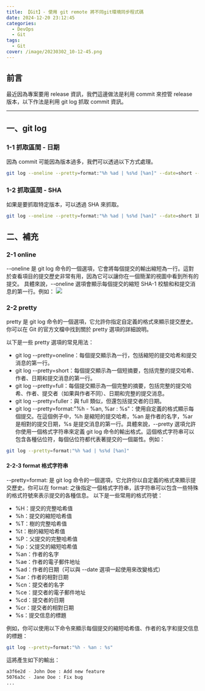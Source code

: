 ```yaml
---
title: 【Git】- 使用 git remote 將不同git環境同步程式碼
date: 2024-12-20 23:12:45
categories: 
  - DevOps
  - Git
tags: 
  - Git
cover: /image/20230302_10-12-45.png
---
```


## 前言
最近因為專案要用 release 資訊，我們這邊做法是利用 commit 來控管 release 版本，以下作法是利用 git log 抓取 commit 資訊。


---

## 一、git log 

### 1-1 抓取區間 - 日期
因為 commit 可能因為版本過多，我們可以透過以下方式處理。

```bash
git log --oneline --pretty=format:"%h %ad | %s%d [%an]" --date=short --since="2024-04-01" --before="2024-04-10"
```

### 1-2 抓取區間 - SHA
如果是要抓取特定版本，可以透過 SHA 來抓取。

```bash
git log --oneline --pretty=format:"%h %ad | %s%d [%an]" --date=short 1b2e3c4..5a6b7c8
```

## 二、補充
### 2-1 online 
--oneline 是 git log 命令的一個選項，它會將每個提交的輸出縮短為一行。這對於查看項目的提交歷史非常有用，因為它可以讓你在一個簡潔的視圖中看到所有的提交。
具體來說，--oneline 選項會顯示每個提交的縮短 SHA-1 校驗和和提交消息的第一行。例如：
![](/image/20240420_21-09-32.png)

### 2-2 pretty
pretty 是 git log 命令的一個選項，它允許你指定自定義的格式來顯示提交歷史。你可以在 Git 的官方文檔中找到關於 pretty 選項的詳細說明。

以下是一些 pretty 選項的常見用法：

- git log --pretty=oneline：每個提交顯示為一行，包括縮短的提交哈希和提交消息的第一行。
- git log --pretty=short：每個提交顯示為一個短摘要，包括完整的提交哈希、作者、日期和提交消息的第一行。
- git log --pretty=full：每個提交顯示為一個完整的摘要，包括完整的提交哈希、作者、提交者（如果與作者不同）、日期和完整的提交消息。
- git log --pretty=fuller：與 full 類似，但還包括提交者的日期。
- git log --pretty=format:"%h - %an, %ar : %s"：使用自定義的格式顯示每個提交。在這個例子中，%h 是縮短的提交哈希，%an 是作者的名字，%ar 是相對的提交日期，%s 是提交消息的第一行。具體來說，--pretty 選項允許你使用一個格式字符串來定義 git log 命令的輸出格式。這個格式字符串可以包含各種佔位符，每個佔位符都代表著提交的一個屬性。例如：

```bash
git log --pretty=format:"%h %ad | %s%d [%an]"
```


#### 2-2-3 format 格式字符串
--pretty=format: 是 git log 命令的一個選項，它允許你以自定義的格式來顯示提交歷史。你可以在 format: 之後指定一個格式字符串，該字符串可以包含一些特殊的格式符號來表示提交的各種信息。
以下是一些常用的格式符號：

- %H：提交的完整哈希值
- %h：提交的縮短哈希值
- %T：樹的完整哈希值
- %t：樹的縮短哈希值
- %P：父提交的完整哈希值
- %p：父提交的縮短哈希值
- %an：作者的名字
- %ae：作者的電子郵件地址
- %ad：作者的日期（可以與 --date 選項一起使用來改變格式）
- %ar：作者的相對日期
- %cn：提交者的名字
- %ce：提交者的電子郵件地址
- %cd：提交者的日期
- %cr：提交者的相對日期
- %s：提交信息的標題

例如，你可以使用以下命令來顯示每個提交的縮短哈希值、作者的名字和提交信息的標題：
```bash
git log --pretty=format:"%h - %an : %s"
```

這將產生如下的輸出：
```bash
a3f6e2d - John Doe : Add new feature
5076a3c - Jane Doe : Fix bug
...

